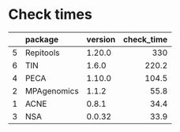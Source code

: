 # Check times

|   |package     |version | check_time|
|:--|:-----------|:-------|----------:|
|5  |Repitools   |1.20.0  |        330|
|6  |TIN         |1.6.0   |      220.2|
|4  |PECA        |1.10.0  |      104.5|
|2  |MPAgenomics |1.1.2   |       55.8|
|1  |ACNE        |0.8.1   |       34.4|
|3  |NSA         |0.0.32  |       33.9|


